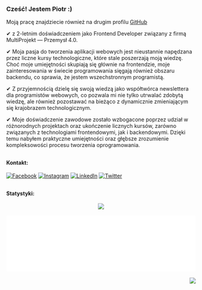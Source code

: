 ### Cześć! Jestem Piotr :) 

Moją pracę znajdziecie również na drugim profilu [GitHub](https://github.com/PiotrSierantWSEI)

✔ z 2-letnim doświadczeniem jako Frontend Developer związany z firmą MultiProjekt — Przemysł 4.0. 

✔ Moja pasja do tworzenia aplikacji webowych jest nieustannie napędzana przez liczne kursy technologiczne, które stale poszerzają moją wiedzę. Choć moje umiejętności skupiają się głównie na frontendzie, moje zainteresowania w świecie programowania sięgają również obszaru backendu, co sprawia, że jestem wszechstronnym programistą.

✔ Z przyjemnością dzielę się swoją wiedzą jako współtwórca newslettera dla programistów webowych, co pozwala mi nie tylko utrwalać zdobytą wiedzę, ale również pozostawać na bieżąco z dynamicznie zmieniającym się krajobrazem technologicznym. 

✔ Moje doświadczenie zawodowe zostało wzbogacone poprzez udział w różnorodnych projektach oraz ukończenie licznych kursów, zarówno związanych z technologiami frontendowymi, jak i backendowymi. Dzięki temu nabyłem praktyczne umiejętności oraz głębsze zrozumienie kompleksowości procesu tworzenia oprogramowania.

<h2></h2>

#### Kontakt:
[![Facebook](https://img.shields.io/badge/Facebook-%231877F2.svg?logo=Facebook&logoColor=white)](https://www.facebook.com/dzd07) [![Instagram](https://img.shields.io/badge/Instagram-%23E4405F.svg?logo=Instagram&logoColor=white)](https://www.instagram.com/dzd07/) [![LinkedIn](https://img.shields.io/badge/LinkedIn-%230077B5.svg?logo=linkedin&logoColor=white)](https://www.linkedin.com/in/piotr-sierant/) [![Twitter](https://img.shields.io/badge/Twitter-%231DA1F2.svg?logo=Twitter&logoColor=white)](https://twitter.com/dzd07_Piotr) 

<h2></h2>

#### Statystyki:
<div align="center">

![](https://github-readme-streak-stats.herokuapp.com/?user=PiotrSierant&theme=react&hide_border=false)

![Metrics](/metrics.plugin.languages.indepth.svg)

</div>


<div align="right">

[![](https://visitcount.itsvg.in/api?id=PiotrSierant&icon=2&color=12)](https://visitcount.itsvg.in)

</div>
